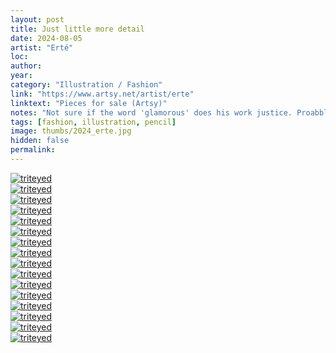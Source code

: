 ```yaml
---
layout: post
title: Just little more detail
date: 2024-08-05
artist: "Erté"
loc: 
author: 
year: 
category: "Illustration / Fashion"
link: "https://www.artsy.net/artist/erte"
linktext: "Pieces for sale (Artsy)"
notes: "Not sure if the word 'glamorous' does his work justice. Proabbly best known for the cruella-esque 'Symphony in Black' – Erté's work is incredibly recognizable and detailed – a style that has been mimicked countless times after it was introduced."
tags: [fashion, illustration, pencil]
image: thumbs/2024_erte.jpg
hidden: false
permalink:
---
```



<div class="post_image_rounded">
	<a href="{{ site.baseurl }}/images/posts/2024_erte/005.jpg" target="_blank">
	<img src="{{ site.baseurl }}/images/posts/2024_erte/005.jpg" alt="triteyed"></a>
</div>


<div class="post_image_rounded">
	<a href="{{ site.baseurl }}/images/posts/2024_erte/001.jpg" target="_blank">
	<img src="{{ site.baseurl }}/images/posts/2024_erte/001.jpg" alt="triteyed"></a>
</div>

<div class="post_image_rounded">
	<a href="{{ site.baseurl }}/images/posts/2024_erte/002.jpg" target="_blank">
	<img src="{{ site.baseurl }}/images/posts/2024_erte/002.jpg" alt="triteyed"></a>
</div>

<div class="post_image_rounded">
	<a href="{{ site.baseurl }}/images/posts/2024_erte/003.jpg" target="_blank">
	<img src="{{ site.baseurl }}/images/posts/2024_erte/003.jpg" alt="triteyed"></a>
</div>

<div class="post_image_rounded">
	<a href="{{ site.baseurl }}/images/posts/2024_erte/004.jpg" target="_blank">
	<img src="{{ site.baseurl }}/images/posts/2024_erte/004.jpg" alt="triteyed"></a>
</div>

<div class="post_image">
	<a href="{{ site.baseurl }}/images/posts/2024_erte/006.jpg" target="_blank">
	<img src="{{ site.baseurl }}/images/posts/2024_erte/006.jpg" alt="triteyed"></a>
</div>

<div class="post_image">
	<a href="{{ site.baseurl }}/images/posts/2024_erte/007.jpg" target="_blank">
	<img src="{{ site.baseurl }}/images/posts/2024_erte/007.jpg" alt="triteyed"></a>
</div>


<div class="post_image">
	<a href="{{ site.baseurl }}/images/posts/2024_erte/008.jpg" target="_blank">
	<img src="{{ site.baseurl }}/images/posts/2024_erte/008.jpg" alt="triteyed"></a>
</div>

<div class="post_image">
	<a href="{{ site.baseurl }}/images/posts/2024_erte/009.jpg" target="_blank">
	<img src="{{ site.baseurl }}/images/posts/2024_erte/009.jpg" alt="triteyed"></a>
</div>

<div class="post_image">
	<a href="{{ site.baseurl }}/images/posts/2024_erte/010.jpg" target="_blank">
	<img src="{{ site.baseurl }}/images/posts/2024_erte/010.jpg" alt="triteyed"></a>
</div>


<div class="post_image">
	<a href="{{ site.baseurl }}/images/posts/2024_erte/011.jpg" target="_blank">
	<img src="{{ site.baseurl }}/images/posts/2024_erte/011.jpg" alt="triteyed"></a>
</div>


<div class="post_image">
	<a href="{{ site.baseurl }}/images/posts/2024_erte/012.jpg" target="_blank">
	<img src="{{ site.baseurl }}/images/posts/2024_erte/012.jpg" alt="triteyed"></a>
</div>


<div class="post_image">
	<a href="{{ site.baseurl }}/images/posts/2024_erte/013.jpg" target="_blank">
	<img src="{{ site.baseurl }}/images/posts/2024_erte/013.jpg" alt="triteyed"></a>
</div>


<div class="post_image">
	<a href="{{ site.baseurl }}/images/posts/2024_erte/014.jpg" target="_blank">
	<img src="{{ site.baseurl }}/images/posts/2024_erte/014.jpg" alt="triteyed"></a>
</div>


<div class="post_image">
	<a href="{{ site.baseurl }}/images/posts/2024_erte/015.jpg" target="_blank">
	<img src="{{ site.baseurl }}/images/posts/2024_erte/015.jpg" alt="triteyed"></a>
</div>

<div class="post_image">
	<a href="{{ site.baseurl }}/images/posts/2024_erte/016.jpg" target="_blank">
	<img src="{{ site.baseurl }}/images/posts/2024_erte/016.jpg" alt="triteyed"></a>
</div>